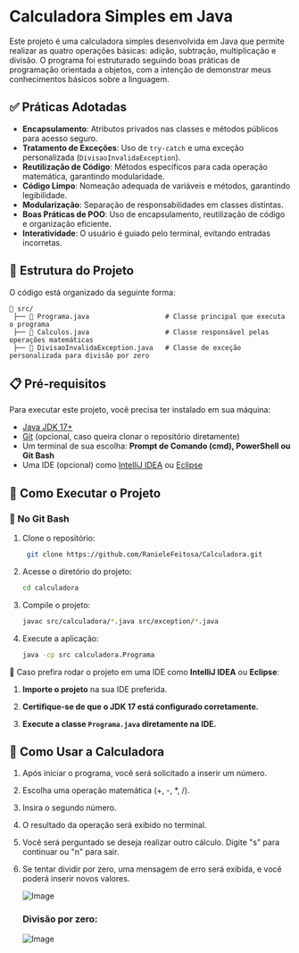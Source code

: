 # Calculadora Simples em Java


Este projeto é uma calculadora simples desenvolvida em Java que permite realizar as quatro operações básicas: adição, subtração, multiplicação e divisão. O programa foi estruturado seguindo boas práticas de programação orientada a objetos, com a intenção de demonstrar meus conhecimentos básicos sobre a linguagem.
## ✅ Práticas Adotadas

- **Encapsulamento**: Atributos privados nas classes e métodos públicos para acesso seguro.
- **Tratamento de Exceções**: Uso de `try-catch` e uma exceção personalizada (`DivisaoInvalidaException`).
- **Reutilização de Código**: Métodos específicos para cada operação matemática, garantindo modularidade.
- **Código Limpo**: Nomeação adequada de variáveis e métodos, garantindo legibilidade.
- **Modularização**: Separação de responsabilidades em classes distintas.
- **Boas Práticas de POO**: Uso de encapsulamento, reutilização de código e organização eficiente.
- **Interatividade**: O usuário é guiado pelo terminal, evitando entradas incorretas.

## 📂 Estrutura do Projeto
O código está organizado da seguinte forma:
```
📁 src/
 ├── 📄 Programa.java                   # Classe principal que executa o programa
 ├── 📄 Calculos.java                   # Classe responsável pelas operações matemáticas
 ├── 📄 DivisaoInvalidaException.java   # Classe de exceção personalizada para divisão por zero
```
  
## 📋 Pré-requisitos
Para executar este projeto, você precisa ter instalado em sua máquina:
- [Java JDK 17+](https://www.oracle.com/java/technologies/javase/jdk17-archive-downloads.html)
- [Git](https://git-scm.com/) (opcional, caso queira clonar o repositório diretamente)
- Um terminal de sua escolha: **Prompt de Comando (cmd), PowerShell ou Git Bash**
- Uma IDE (opcional) como [IntelliJ IDEA](https://www.jetbrains.com/idea/) ou [Eclipse](https://www.eclipse.org/)


## 🚀 Como Executar o Projeto
### 🔹 No Git Bash

1. Clone o repositório: 

    ```bash
     git clone https://github.com/RanieleFeitosa/Calculadora.git
    ```

2. Acesse o diretório do projeto:
   ```bash
   cd calculadora
   ```
3. Compile o projeto:
   ```bash
   javac src/calculadora/*.java src/exception/*.java
   ```
4. Execute a aplicação:
   ```bash
   java -cp src calculadora.Programa
   ```

🔹 Caso prefira rodar o projeto em uma IDE como **IntelliJ IDEA** ou **Eclipse**:  

1. **Importe o projeto** na sua IDE preferida.  
2. **Certifique-se de que o JDK 17 está configurado corretamente.**  

3. **Execute a classe `Programa.java` diretamente na IDE.**  



## 🎯 Como Usar a Calculadora
1. Após iniciar o programa, você será solicitado a inserir um número.
2. Escolha uma operação matemática (+, -, *, /).
3. Insira o segundo número.
4. O resultado da operação será exibido no terminal.
5. Você será perguntado se deseja realizar outro cálculo. Digite "s" para continuar ou "n" para sair.
6. Se tentar dividir por zero, uma mensagem de erro será exibida, e você poderá inserir novos valores.
   
    ![Image](https://github.com/user-attachments/assets/40b6b296-6ab8-4de3-ae49-31377b1d5ba4)

   ### Divisão por zero:

   ![Image](https://github.com/user-attachments/assets/f747b1f5-7ea3-4781-b031-78b707b63801)
